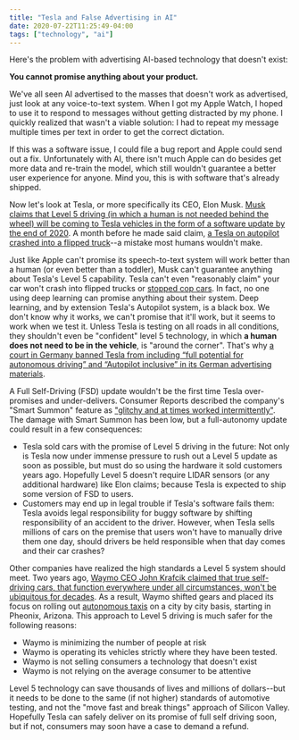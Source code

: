 ```yaml
---
title: "Tesla and False Advertising in AI"
date: 2020-07-22T11:25:49-04:00
tags: ["technology", "ai"]
---
```

Here's the problem with advertising AI-based technology that doesn't exist:

 **You cannot promise anything about your product.**

We've all seen AI advertised to the masses that doesn't work as advertised, just look at any voice-to-text system. When I got my Apple Watch, I hoped to use it to respond to messages without getting distracted by my phone. I quickly realized that wasn't a viable solution: I had to repeat my message multiple times per text in order to get the correct dictation.

If this was a software issue, I could file a bug report and Apple could send out a fix. Unfortunately with AI, there isn't much Apple can do besides get more data and re-train the model, which still wouldn't guarantee a better user experience for anyone. Mind you, this is with software that's already shipped.

Now let's look at Tesla, or more specifically its CEO, Elon Musk. [Musk claims that Level 5 driving (in which a human is not needed behind the wheel) will be coming to Tesla vehicles in the form of a software update by the end of 2020](https://futurism.com/elon-musk-tesla-close-level-5-autonomy). A month before he made said claim, [a Tesla on autopilot crashed into a flipped truck](https://futurism.com/the-byte/tesla-autopilot-slam-overturned-truck)--a mistake most humans wouldn't make.

Just like Apple can't promise its speech-to-text system will work better than a human (or even better than a toddler), Musk can't guarantee anything about Tesla's Level 5 capability. Tesla can't even "reasonably claim" your car won't crash into flipped trucks or [stopped cop cars](https://www.msn.com/en-us/autos/enthusiasts/another-tesla-crashes-into-a-cop-car-while-on-autopilot/ar-BB16Mvkk#!). In fact, no one using deep learning can promise anything about their system. Deep learning, and by extension Tesla's Autopilot system, is a black box. We don't know why it works, we can't promise that it'll work, but it seems to work when we test it. Unless Tesla is testing on all roads in all conditions, they shouldn't even be "confident" level 5 technology, in which **a human does not need to be in the vehicle**, is "around the corner". That's why [a court in Germany banned Tesla from including “full potential for autonomous driving” and “Autopilot inclusive” in its German advertising materials](https://www.reuters.com/article/us-tesla-autopilot-germany/german-court-bans-tesla-ad-statements-related-to-autonomous-driving-idUSKCN24F1T5).

A Full Self-Driving (FSD) update wouldn't be the first time Tesla over-promises and under-delivers. Consumer Reports described the company's "Smart Summon" feature as ["glitchy and at times worked intermittently"](https://www.consumerreports.org/automotive-technology/teslas-smart-summon-performance-doesnt-match-marketing-hype/). The damage with Smart Summon has been low, but a full-autonomy update could result in a few consequences:

- Tesla sold cars with the promise of Level 5 driving in the future: Not only is Tesla now under immense pressure to rush out a Level 5 update as soon as possible, but must do so using the hardware it sold customers years ago. Hopefully Level 5 doesn't require LIDAR sensors (or any additional hardware) like Elon claims; because Tesla is expected to ship some version of FSD to users.
- Customers may end up in legal trouble if Tesla's software fails them: Tesla avoids legal responsibility for buggy software by shifting responsibility of an accident to the driver. However, when Tesla sells millions of cars on the premise that users won't have to manually drive them one day, should drivers be held responsible when that day comes and their car crashes?

Other companies have realized the high standards a Level 5 system should meet. Two years ago, [Waymo CEO John Krafcik claimed that true self-driving cars, that function everywhere under all circumstances, won't be ubiquitous for decades](https://www.bloomberg.com/news/articles/2018-11-13/waymo-ceo-says-self-driving-cars-won-t-be-ubiqitious-for-decades). As a result, Waymo shifted gears and placed its focus on rolling out [autonomous taxis](https://www.theverge.com/2019/12/9/21000085/waymo-fully-driverless-car-self-driving-ride-hail-service-phoenix-arizona) on a city by city basis, starting in Pheonix, Arizona. This approach to Level 5 driving is much safer for the following reasons:


- Waymo is minimizing the number of people at risk
- Waymo is operating its vehicles strictly where they have been tested.
- Waymo is not selling consumers a technology that doesn't exist
- Waymo is not relying on the average consumer to be attentive

Level 5 technology can save thousands of lives and millions of dollars--but it needs to be done to the same (if not higher) standards of automotive testing, and not the "move fast and break things" approach of Silicon Valley. Hopefully Tesla can safely deliver on its promise of full self driving soon, but if not, consumers may soon have a case to demand a refund.
